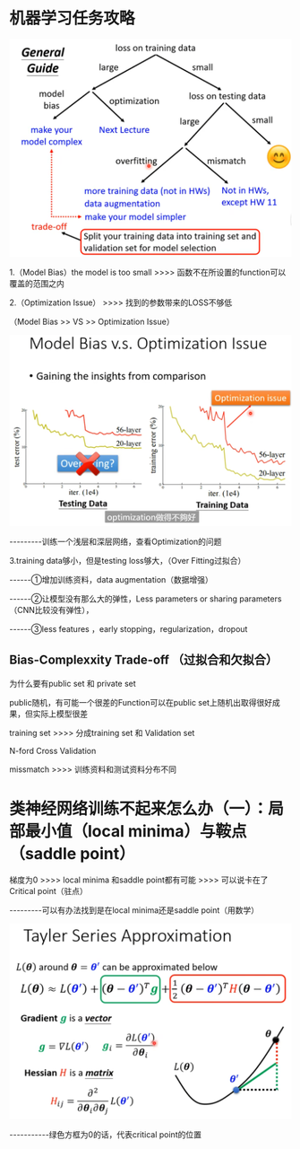 # 机器学习任务攻略

![img2](..\pic\img_1.png)

1.（Model Bias）the model is too small >>>> 函数不在所设置的function可以覆盖的范围之内

2.（Optimization Issue）   >>>>  找到的参数带来的LOSS不够低

（Model Bias  >>  VS  >>  Optimization Issue）

![img1](..\pic\img.png)

  ---------训练一个浅层和深层网络，查看Optimization的问题
  

3.training data够小，但是testing loss够大，（Over Fitting过拟合）

   ------①增加训练资料，data augmentation（数据增强）

   ------②让模型没有那么大的弹性，Less parameters  or  sharing parameters（CNN比较没有弹性），

   ------③less features ，early stopping，regularization，dropout
   
## Bias-Complexxity Trade-off （过拟合和欠拟合）

为什么要有public set 和 private set

public随机，有可能一个很差的Function可以在public set上随机出取得很好成果，但实际上模型很差

training set  >>>>  分成training set 和 Validation set

N-ford Cross Validation

missmatch  >>>> 训练资料和测试资料分布不同

# 类神经网络训练不起来怎么办（一）：局部最小值（local minima）与鞍点（saddle point）

梯度为0  >>>>   local minima 和saddle point都有可能   >>>>   可以说卡在了Critical point（驻点）

---------可以有办法找到是在local minima还是saddle point（用数学）

![img3](..\pic\img_2.png)

-----------绿色方框为0的话，代表critical point的位置